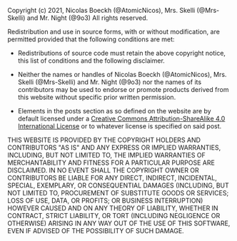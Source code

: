 Copyright (c) 2021, Nicolas Boeckh (@AtomicNicos), Mrs. Skelli (@Mrs-Skelli) and Mr. Night (@9o3)
All rights reserved.

Redistribution and use in source forms, with or without modification,
are permitted provided that the following conditions are met:

* Redistributions of source code must retain the above copyright notice,
  this list of conditions and the following disclaimer.

* Neither the names or handles of Nicolas Boeckh (@AtomicNicos), Mrs. Skelli
  (@Mrs-Skelli) and Mr. Night (@9o3) nor the names of its
  contributors may be used to endorse or promote products derived from this
  website without specific prior written permission.

* Elements in the posts section as so defined on the website are by default
  licensed under a [Creative Commons Attribution-ShareAlike 4.0 International License][cc-by-sa] or to whatever license is specified on said post.

THIS WEBSITE IS PROVIDED BY THE COPYRIGHT HOLDERS AND CONTRIBUTORS "AS IS" AND
ANY EXPRESS OR IMPLIED WARRANTIES, INCLUDING, BUT NOT LIMITED TO, THE IMPLIED
WARRANTIES OF MERCHANTABILITY AND FITNESS FOR A PARTICULAR PURPOSE ARE
DISCLAIMED. IN NO EVENT SHALL THE COPYRIGHT OWNER OR CONTRIBUTORS BE LIABLE FOR
ANY DIRECT, INDIRECT, INCIDENTAL, SPECIAL, EXEMPLARY, OR CONSEQUENTIAL DAMAGES
(INCLUDING, BUT NOT LIMITED TO, PROCUREMENT OF SUBSTITUTE GOODS OR SERVICES;
LOSS OF USE, DATA, OR PROFITS; OR BUSINESS INTERRUPTION) HOWEVER CAUSED AND ON
ANY THEORY OF LIABILITY, WHETHER IN CONTRACT, STRICT LIABILITY, OR TORT
(INCLUDING NEGLIGENCE OR OTHERWISE) ARISING IN ANY WAY OUT OF THE USE OF THIS
SOFTWARE, EVEN IF ADVISED OF THE POSSIBILITY OF SUCH DAMAGE.

[cc-by-sa]: http://creativecommons.org/licenses/by-sa/4.0/
